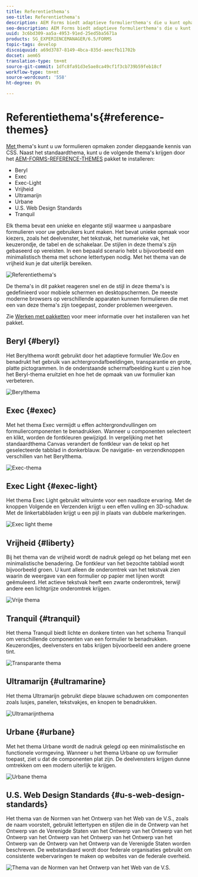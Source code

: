 ```yaml
---
title: Referentiethema's
seo-title: Referentiethema's
description: AEM Forms biedt adaptieve formulierthema's die u kunt ophalen bij Softwaredistributie en gebruiken om een formulier op te maken.
seo-description: AEM Forms biedt adaptieve formulierthema's die u kunt ophalen bij Softwaredistributie en gebruiken om een formulier op te maken.
uuid: 3c6bd309-aa5a-4953-91ed-25ed5ba5671a
products: SG_EXPERIENCEMANAGER/6.5/FORMS
topic-tags: develop
discoiquuid: a69d3787-8149-4bca-835d-aeecfb11702b
docset: aem65
translation-type: tm+mt
source-git-commit: 1dfc8fa91d3e5ae8ca49cf1f3cb739b59feb18cf
workflow-type: tm+mt
source-wordcount: '558'
ht-degree: 0%

---
```



# Referentiethema&#39;s{#reference-themes}

[Met ](../../forms/using/themes.md) thema&#39;s kunt u uw formulieren opmaken zonder diepgaande kennis van CSS. Naast het standaardthema, kunt u de volgende thema&#39;s krijgen door het [AEM-FORMS-REFERENCE-THEMES](https://www.adobeaemcloud.com/content/marketplace/marketplaceProxy.html?packagePath=/content/companies/public/adobe/packages/cq630/fd/AEM-FORMS-6.3-REFERENCE-THEMES) pakket te installeren:

* Beryl
* Exec
* Exec-Light
* Vrijheid
* Ultramarijn
* Urbane
* U.S. Web Design Standards
* Tranquil

Elk thema bevat een unieke en elegante stijl waarmee u aanpasbare formulieren voor uw gebruikers kunt maken. Het bevat unieke opmaak voor kiezers, zoals het deelvenster, het tekstvak, het numerieke vak, het keuzerondje, de tabel en de schakelaar. De stijlen in deze thema&#39;s zijn gebaseerd op vereisten. In een bepaald scenario hebt u bijvoorbeeld een minimalistisch thema met schone lettertypen nodig. Met het thema van de vrijheid kun je dat uiterlijk bereiken.

![Referentiethema&#39;s](assets/ref-themes.png)

De thema&#39;s in dit pakket reageren snel en de stijl in deze thema&#39;s is gedefinieerd voor mobiele schermen en desktopschermen. De meeste moderne browsers op verschillende apparaten kunnen formulieren die met een van deze thema&#39;s zijn toegepast, zonder problemen weergeven.

Zie [Werken met pakketten](/help/sites-administering/package-manager.md) voor meer informatie over het installeren van het pakket.

## Beryl {#beryl}

Het Berylthema wordt gebruikt door het adaptieve formulier We.Gov en benadrukt het gebruik van achtergrondafbeeldingen, transparantie en grote, platte pictogrammen. In de onderstaande schermafbeelding kunt u zien hoe het Beryl-thema eruitziet en hoe het de opmaak van uw formulier kan verbeteren.

![Berylthema](assets/beryl.png)

<!--[Click to enlarge

](assets/beryl-1.png)-->

## Exec {#exec}

Met het thema Exec vermijdt u effen achtergrondvullingen om formuliercomponenten te benadrukken. Wanneer u componenten selecteert en klikt, worden de fontkleuren gewijzigd. In vergelijking met het standaardthema Canvas verandert de fontkleur van de tekst op het geselecteerde tabblad in donkerblauw. De navigatie- en verzendknoppen verschillen van het Berylthema.

![Exec-thema](assets/exec.png)

<!--[Click to enlarge

](assets/exec-1.png)-->

## Exec Light {#exec-light}

Het thema Exec Light gebruikt witruimte voor een naadloze ervaring. Met de knoppen Volgende en Verzenden krijgt u een effen vulling en 3D-schaduw. Met de linkertabbladen krijgt u een pijl in plaats van dubbele markeringen.

![Exec light theme](assets/exec-light.png)

<!--[Click to enlarge

](assets/exec-light-1.png)-->

## Vrijheid {#liberty}

Bij het thema van de vrijheid wordt de nadruk gelegd op het belang met een minimalistische benadering. De fontkleur van het bezochte tabblad wordt bijvoorbeeld groen. U kunt alleen de onderomtrek van het tekstvak zien waarin de weergave van een formulier op papier met lijnen wordt geëmuleerd. Het actieve tekstvak heeft een zwarte onderomtrek, terwijl andere een lichtgrijze onderomtrek krijgen.

![Vrije thema](assets/liberty.png)

<!--[Click to enlarge

](assets/liberty-1.png)-->

## Tranquil {#tranquil}

Het thema Tranquil biedt lichte en donkere tinten van het schema Tranquil om verschillende componenten van een formulier te benadrukken. Keuzerondjes, deelvensters en tabs krijgen bijvoorbeeld een andere groene tint.

![Transparante thema](assets/tranquil.png)

<!--[Click to enlarge

](assets/tranquil-1.png)-->

## Ultramarijn {#ultramarine}

Het thema Ultramarijn gebruikt diepe blauwe schaduwen om componenten zoals lusjes, panelen, tekstvakjes, en knopen te benadrukken.

![Ultramarijnthema](assets/ultramarine.png)

<!--[Click to enlarge](assets/ultramarine-1.png)-->

## Urbane {#urbane}

Met het thema Urbane wordt de nadruk gelegd op een minimalistische en functionele vormgeving. Wanneer u het thema Urbane op uw formulier toepast, ziet u dat de componenten plat zijn. De deelvensters krijgen dunne omtrekken om een modern uiterlijk te krijgen.

![Urbane thema](assets/urbane.png)

<!--[Click to enlarge

](assets/urbane-1.png)-->

## U.S. Web Design Standards {#u-s-web-design-standards}

Het thema van de Normen van het Ontwerp van het Web van de V.S., zoals de naam voorstelt, gebruikt lettertypen en stijlen die in de Ontwerp van het Ontwerp van de Verenigde Staten van het Ontwerp van het Ontwerp van het Ontwerp van het Ontwerp van het Ontwerp van het Ontwerp van het Ontwerp van de Ontwerp van het Ontwerp van de Verenigde Staten worden beschreven. De webstandaard wordt door federale organisaties gebruikt om consistente webervaringen te maken op websites van de federale overheid.

![Thema van de Normen van het Ontwerp van het Web van de V.S.](assets/us-web-standards.png)

<!--[Click to enlarge

](assets/usgov.png)-->
